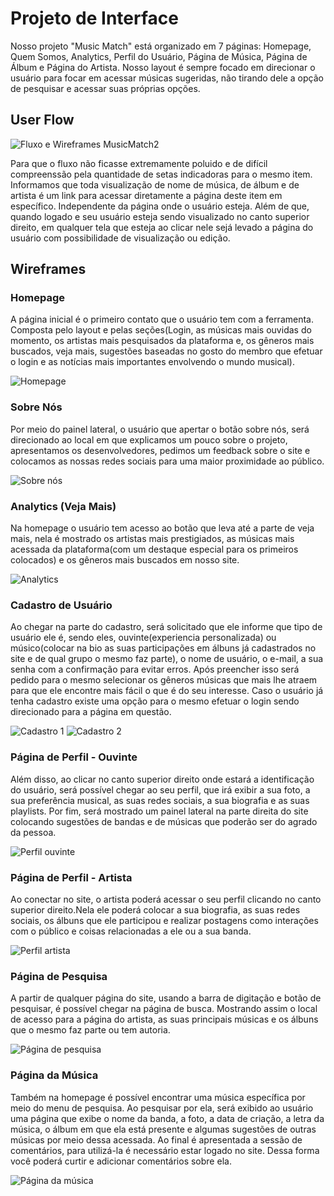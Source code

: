 
# Projeto de Interface

Nosso projeto "Music Match" está organizado em 7 páginas: Homepage, Quem Somos, Analytics, Perfil do Usuário, Página de Música, Página de Álbum e Página do Artista. Nosso layout é sempre focado em direcionar o usuário para focar em acessar músicas sugeridas, não tirando dele a opção de pesquisar e acessar suas próprias opções.

## User Flow

![Fluxo e Wireframes MusicMatch2](https://github.com/ICEI-PUC-Minas-PMV-SI/pmv-si-2024-1-pe1-t5-musicmatch/assets/161091906/c066f781-8977-4ada-9f65-60fec1d290fc)

Para que o fluxo não ficasse extremamente poluido e de difícil compreenssão pela quantidade de setas indicadoras para o mesmo item. Informamos que toda visualização de nome de música, de álbum e de artista é um link para acessar diretamente a página deste item em específico. Independente da página onde o usuário esteja.
Além de que, quando logado e seu usuário esteja sendo visualizado no canto superior direito, em qualquer tela que esteja ao clicar nele sejá levado a página do usuário com possibilidade de visualização ou edição.

## Wireframes

### Homepage

A página inicial é o primeiro contato que o usuário tem com a ferramenta. Composta pelo layout e pelas seções(Login, as músicas mais ouvidas do momento, os artistas mais pesquisados da plataforma e, os gêneros mais buscados, veja mais, sugestões baseadas no gosto do membro que efetuar o login e as notícias mais importantes envolvendo o mundo musical).

![Homepage](https://github.com/ICEI-PUC-Minas-PMV-SI/pmv-si-2024-1-pe1-t5-musicmatch/assets/161091906/f9249d20-43e6-4fdb-80f0-6883ee637590)

### Sobre Nós

Por meio do painel lateral, o usuário que apertar o botão sobre nós, será direcionado ao local em que explicamos um pouco sobre o projeto, apresentamos os desenvolvedores, pedimos um feedback sobre o site e colocamos as nossas redes sociais para uma maior proximidade ao público.

![Sobre nós](https://github.com/ICEI-PUC-Minas-PMV-SI/pmv-si-2024-1-pe1-t5-musicmatch/assets/161091906/b2429d3e-c9bd-4f1d-8105-4ee5c77ab936)

### Analytics (Veja Mais)

Na homepage o usuário tem acesso ao botão que leva até a parte de veja mais, nela é mostrado os artistas mais prestigiados, as músicas mais acessada da plataforma(com um destaque especial para os primeiros colocados) e os gêneros mais buscados em nosso site.

![Analytics](https://github.com/ICEI-PUC-Minas-PMV-SI/pmv-si-2024-1-pe1-t5-musicmatch/assets/161091906/9c4263ab-3ca4-406f-bf35-1f14a5ed5ca4)

### Cadastro de Usuário

Ao chegar na parte do cadastro, será solicitado que ele informe que tipo de usuário ele é, sendo eles, ouvinte(experiencia personalizada) ou músico(colocar na bio as suas participações em álbuns já cadastrados no site e de qual grupo o mesmo faz parte), o nome de usuário, o e-mail, a sua senha com a confirmação para evitar erros. Após preencher isso será pedido para o mesmo selecionar os gêneros músicas que mais lhe atraem para que ele encontre mais fácil o que é do seu interesse. Caso o usuário já tenha cadastro existe uma opção para o mesmo efetuar o login sendo direcionado para a página em questão. 

![Cadastro 1](https://github.com/ICEI-PUC-Minas-PMV-SI/pmv-si-2024-1-pe1-t5-musicmatch/assets/161091906/29e1a8eb-b333-4e7f-9f69-97258ff58234)
![Cadastro 2](https://github.com/ICEI-PUC-Minas-PMV-SI/pmv-si-2024-1-pe1-t5-musicmatch/assets/161091906/21eb668e-6e8e-4305-960f-407ba089ba84)

### Página de Perfil - Ouvinte 

Além disso, ao clicar no canto superior direito onde estará a identificação do usuário, será possível chegar ao seu perfil, que irá exibir a sua foto, a sua preferência musical, as suas redes sociais, a sua biografia e as suas playlists. Por fim, será mostrado um painel lateral na parte direita do site colocando sugestões de bandas e de músicas que poderão ser do agrado da pessoa. 

![Perfil ouvinte](https://github.com/ICEI-PUC-Minas-PMV-SI/pmv-si-2024-1-pe1-t5-musicmatch/assets/161091906/041555b0-5d64-4a5b-8339-8b5707b9f99f)

### Página de Perfil - Artista

Ao conectar no site, o artista poderá acessar o seu perfil clicando no canto superior direito.Nela ele poderá colocar a sua biografia, as suas redes sociais, os álbuns que ele participou e realizar postagens como interações com o público e coisas relacionadas a ele ou a sua banda.

![Perfil artista](https://github.com/ICEI-PUC-Minas-PMV-SI/pmv-si-2024-1-pe1-t5-musicmatch/assets/161091906/8d6a0a3c-7d6d-4075-b0c5-937c21f78eb3)

### Página de Pesquisa

A partir de qualquer página do site, usando a barra de digitação e botão de pesquisar, é possível chegar na página de busca. Mostrando assim o local de acesso para a página do artista, as suas principais músicas e os álbuns que o mesmo faz parte ou tem autoria.

![Página de pesquisa](https://github.com/ICEI-PUC-Minas-PMV-SI/pmv-si-2024-1-pe1-t5-musicmatch/assets/161091906/b7cfec82-cce8-4b76-a694-741a3c46d0f7)

### Página da Música

Também na homepage é possível encontrar uma música específica por meio do menu de pesquisa. Ao pesquisar por ela, será exibido ao usuário uma página que exibe o nome da banda, a foto, a data de criação, a letra da música, o álbum em que ela está presente e algumas sugestões de outras músicas por meio dessa acessada. Ao final é apresentada a sessão de comentários, para utilizá-la é necessário estar logado no site. Dessa forma você poderá curtir e adicionar comentários sobre ela.

![Página da música](https://github.com/ICEI-PUC-Minas-PMV-SI/pmv-si-2024-1-pe1-t5-musicmatch/assets/161091906/75b87869-1419-4b8d-954d-4a9049c43e10)



